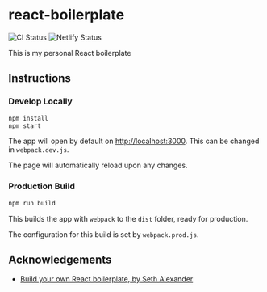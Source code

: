 # react-boilerplate

![CI Status](https://github.com/jcockbain/react-boilerplate/workflows/Node%20CI/badge.svg)
![Netlify Status](https://api.netlify.com/api/v1/badges/80d35210-cf89-4452-a3bf-7cc06f0bae5e/deploy-status)

This is my personal React boilerplate

## Instructions

### Develop Locally

```bash
npm install
npm start
```

The app will open by default on <http://localhost:3000>. This can be changed in `webpack.dev.js`.

The page will automatically reload upon any changes.

### Production Build

```bash
npm run build
```

This builds the app with `webpack` to the `dist` folder, ready for production.

The configuration for this build is set by `webpack.prod.js`.

## Acknowledgements

- [Build your own React boilerplate, by Seth Alexander](https://medium.com/@sethalexander/how-to-build-your-own-react-boilerplate-1a97d09337fd)
